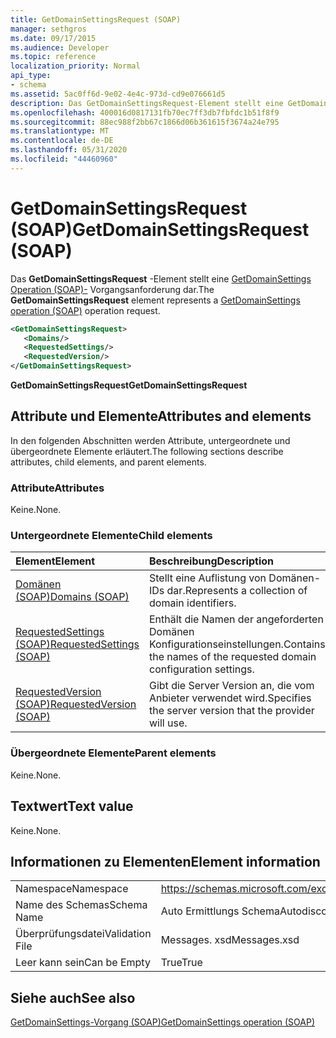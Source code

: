 ```yaml
---
title: GetDomainSettingsRequest (SOAP)
manager: sethgros
ms.date: 09/17/2015
ms.audience: Developer
ms.topic: reference
localization_priority: Normal
api_type:
- schema
ms.assetid: 5ac0ff6d-9e02-4e4c-973d-cd9e076661d5
description: Das GetDomainSettingsRequest-Element stellt eine GetDomainSettings Operation (SOAP)-Vorgangsanforderung dar.
ms.openlocfilehash: 400016d0817131fb70ec7ff3db7fbfdc1b51f8f9
ms.sourcegitcommit: 88ec988f2bb67c1866d06b361615f3674a24e795
ms.translationtype: MT
ms.contentlocale: de-DE
ms.lasthandoff: 05/31/2020
ms.locfileid: "44460960"
---
```

# <a name="getdomainsettingsrequest-soap"></a><span data-ttu-id="570dc-103">GetDomainSettingsRequest (SOAP)</span><span class="sxs-lookup"><span data-stu-id="570dc-103">GetDomainSettingsRequest (SOAP)</span></span>

<span data-ttu-id="570dc-104">Das **GetDomainSettingsRequest** -Element stellt eine [GetDomainSettings Operation (SOAP)-](getdomainsettings-operation-soap.md) Vorgangsanforderung dar.</span><span class="sxs-lookup"><span data-stu-id="570dc-104">The **GetDomainSettingsRequest** element represents a [GetDomainSettings operation (SOAP)](getdomainsettings-operation-soap.md) operation request.</span></span> 
  
```XML
<GetDomainSettingsRequest>
   <Domains/>
   <RequestedSettings/>
   <RequestedVersion/>
</GetDomainSettingsRequest>
```

 <span data-ttu-id="570dc-105">**GetDomainSettingsRequest**</span><span class="sxs-lookup"><span data-stu-id="570dc-105">**GetDomainSettingsRequest**</span></span>
## <a name="attributes-and-elements"></a><span data-ttu-id="570dc-106">Attribute und Elemente</span><span class="sxs-lookup"><span data-stu-id="570dc-106">Attributes and elements</span></span>

<span data-ttu-id="570dc-107">In den folgenden Abschnitten werden Attribute, untergeordnete und übergeordnete Elemente erläutert.</span><span class="sxs-lookup"><span data-stu-id="570dc-107">The following sections describe attributes, child elements, and parent elements.</span></span>
  
### <a name="attributes"></a><span data-ttu-id="570dc-108">Attribute</span><span class="sxs-lookup"><span data-stu-id="570dc-108">Attributes</span></span>

<span data-ttu-id="570dc-109">Keine.</span><span class="sxs-lookup"><span data-stu-id="570dc-109">None.</span></span>
  
### <a name="child-elements"></a><span data-ttu-id="570dc-110">Untergeordnete Elemente</span><span class="sxs-lookup"><span data-stu-id="570dc-110">Child elements</span></span>

|<span data-ttu-id="570dc-111">**Element**</span><span class="sxs-lookup"><span data-stu-id="570dc-111">**Element**</span></span>|<span data-ttu-id="570dc-112">**Beschreibung**</span><span class="sxs-lookup"><span data-stu-id="570dc-112">**Description**</span></span>|
|:-----|:-----|
|[<span data-ttu-id="570dc-113">Domänen (SOAP)</span><span class="sxs-lookup"><span data-stu-id="570dc-113">Domains (SOAP)</span></span>](domains-soap.md) <br/> |<span data-ttu-id="570dc-114">Stellt eine Auflistung von Domänen-IDs dar.</span><span class="sxs-lookup"><span data-stu-id="570dc-114">Represents a collection of domain identifiers.</span></span>  <br/> |
|[<span data-ttu-id="570dc-115">RequestedSettings (SOAP)</span><span class="sxs-lookup"><span data-stu-id="570dc-115">RequestedSettings (SOAP)</span></span>](requestedsettings-soap.md) <br/> |<span data-ttu-id="570dc-116">Enthält die Namen der angeforderten Domänen Konfigurationseinstellungen.</span><span class="sxs-lookup"><span data-stu-id="570dc-116">Contains the names of the requested domain configuration settings.</span></span>  <br/> |
|[<span data-ttu-id="570dc-117">RequestedVersion (SOAP)</span><span class="sxs-lookup"><span data-stu-id="570dc-117">RequestedVersion (SOAP)</span></span>](requestedversion-soap.md) <br/> |<span data-ttu-id="570dc-118">Gibt die Server Version an, die vom Anbieter verwendet wird.</span><span class="sxs-lookup"><span data-stu-id="570dc-118">Specifies the server version that the provider will use.</span></span>  <br/> |
   
### <a name="parent-elements"></a><span data-ttu-id="570dc-119">Übergeordnete Elemente</span><span class="sxs-lookup"><span data-stu-id="570dc-119">Parent elements</span></span>

<span data-ttu-id="570dc-120">Keine.</span><span class="sxs-lookup"><span data-stu-id="570dc-120">None.</span></span>
  
## <a name="text-value"></a><span data-ttu-id="570dc-121">Textwert</span><span class="sxs-lookup"><span data-stu-id="570dc-121">Text value</span></span>

<span data-ttu-id="570dc-122">Keine.</span><span class="sxs-lookup"><span data-stu-id="570dc-122">None.</span></span>
  
## <a name="element-information"></a><span data-ttu-id="570dc-123">Informationen zu Elementen</span><span class="sxs-lookup"><span data-stu-id="570dc-123">Element information</span></span>

|||
|:-----|:-----|
|<span data-ttu-id="570dc-124">Namespace</span><span class="sxs-lookup"><span data-stu-id="570dc-124">Namespace</span></span>  <br/> |https://schemas.microsoft.com/exchange/2010/Autodiscover  <br/> |
|<span data-ttu-id="570dc-125">Name des Schemas</span><span class="sxs-lookup"><span data-stu-id="570dc-125">Schema Name</span></span>  <br/> |<span data-ttu-id="570dc-126">Auto Ermittlungs Schema</span><span class="sxs-lookup"><span data-stu-id="570dc-126">Autodiscover schema</span></span>  <br/> |
|<span data-ttu-id="570dc-127">Überprüfungsdatei</span><span class="sxs-lookup"><span data-stu-id="570dc-127">Validation File</span></span>  <br/> |<span data-ttu-id="570dc-128">Messages. xsd</span><span class="sxs-lookup"><span data-stu-id="570dc-128">Messages.xsd</span></span>  <br/> |
|<span data-ttu-id="570dc-129">Leer kann sein</span><span class="sxs-lookup"><span data-stu-id="570dc-129">Can be Empty</span></span>  <br/> |<span data-ttu-id="570dc-130">True</span><span class="sxs-lookup"><span data-stu-id="570dc-130">True</span></span>  <br/> |
   
## <a name="see-also"></a><span data-ttu-id="570dc-131">Siehe auch</span><span class="sxs-lookup"><span data-stu-id="570dc-131">See also</span></span>



[<span data-ttu-id="570dc-132">GetDomainSettings-Vorgang (SOAP)</span><span class="sxs-lookup"><span data-stu-id="570dc-132">GetDomainSettings operation (SOAP)</span></span>](getdomainsettings-operation-soap.md)

